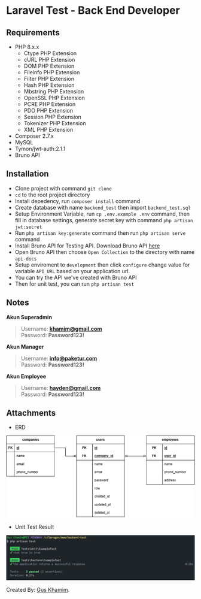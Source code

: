 # Laravel Test - Back End Developer

## Requirements
- PHP 8.x.x
    - Ctype PHP Extension
    - cURL PHP Extension
    - DOM PHP Extension
    - Fileinfo PHP Extension
    - Filter PHP Extension
    - Hash PHP Extension
    - Mbstring PHP Extension
    - OpenSSL PHP Extension
    - PCRE PHP Extension
    - PDO PHP Extension
    - Session PHP Extension
    - Tokenizer PHP Extension
    - XML PHP Extension
- Composer 2.7.x
- MySQL
- Tymon/jwt-auth:2.1.1
- Bruno API

## Installation

- Clone project with command `git clone`
- `cd` to the root project directory
- Install depedency, run `composer install` command
- Create database with name `backend_test` then import `backend_test.sql`
- Setup Environment Variable, run `cp .env.example .env` command, then fill in database settings, generate secret key with command `php artisan jwt:secret` 
- Run `php artisan key:generate` command then run `php artisan serve` command
- Install Bruno API for Testing API. Download Bruno API [here](https://docs.usebruno.com/get-started/bruno-basics/download)
- Open Bruno API then choose `Open Collection` to the directory with name `api-docs`
- Setup enviroment to `development` then click `configure` change value for variable `API_URL` based on your application url.
- You can try the API we've created with Bruno API
- Then for unit test, you can run `php artisan test`


## Notes

**Akun Superadmin**
> Username: **khamim@gmail.com** <br>
> Password: **Password123!**

**Akun Manager**
> Username: **info@paketur.com** <br>
> Password: **Password123!**

**Akun Employee**
> Username: **hayden@gmail.com** <br>
> Password: **Password123!**


## Attachments
- ERD
  
![ERD](https://github.com/amimhayden22/backend-test/blob/main/ERD%20Backend%20Test%20Laravel%20-%20CRM%20Employee.drawio.png?raw=true)
- Unit Test Result
  
![Unit Test](https://github.com/amimhayden22/backend-test/blob/main/Unit%20Test%20Result.png?raw=true) 

Created By: [Gus Khamim](https://khamim.my.id).

